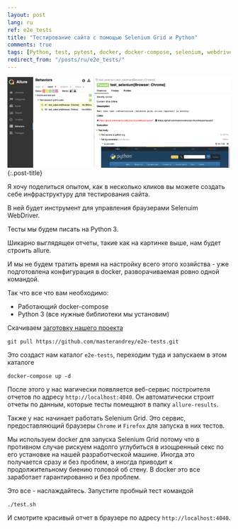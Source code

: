 ```yaml
---
layout: post
lang: ru
ref: e2e_tests
title: "Тестирование сайта с помощью Selenium Grid и Python"
comments: true
tags: [Python, test, pytest, docker, docker-compose, selenium, webdriver, allure]
redirect_from: "/posts/ru/e2e_tests/"
---
```

![](/images/allure-report.png){:.post-title}

Я хочу поделиться опытом, как в несколько кликов вы можете создать себе
инфраструктуру для тестирования сайта.

В ней будет инструмент для управления браузерами Selenuim WebDriver.

Тесты мы будем писать на Python 3.

Шикарно выглядящеи отчеты, такие как на картинке выше, нам будет строить
allure.

И мы не будем тратить время на настройку всего этого хозяйства - уже 
подготовлена конфигурация в docker, разворачиваемая ровно одной командой.

Так что все что вам необходимо:
* Работающий docker-compose
* Python 3 (все нужные библиотеки мы установим)

Скачиваем [заготовку нашего проекта](https://github.com/masterandrey/e2e-tests)

    git pull https://github.com/masterandrey/e2e-tests.git
    
Это создаст нам каталог `e2e-tests`, переходим туда и запускаем в этом каталоге    

    docker-compose up -d
    
После этого у нас магически появляется веб-сервис построителя отчетов 
по адресу `http://localhost:4040`. 
Он автоматически строит отчеты по данным, которые тесты помещают в папку
`allure-results`.

Также у нас начинает работать Selenium Grid.
Это сервис, предоставляющий браузеры `Chrome` и
`Firefox` для запуска в них тестов. 

Мы используем docker для запуска Selenium Grid потому что в противном
случае рискуем надолго углубиться в изощренный секс по его установке на
нашей разработческой машине. Иногда это получается сразу и без проблем,
а иногда приводит к продолжительному биению головой об стену.
В docker это все заработает гарантированно и без проблем.

Это все - наслаждайтесь. Запустите пробный тест командой

    ./test.sh
    
И смотрите красивый отчет в браузере по адресу `http://localhost:4040`.
